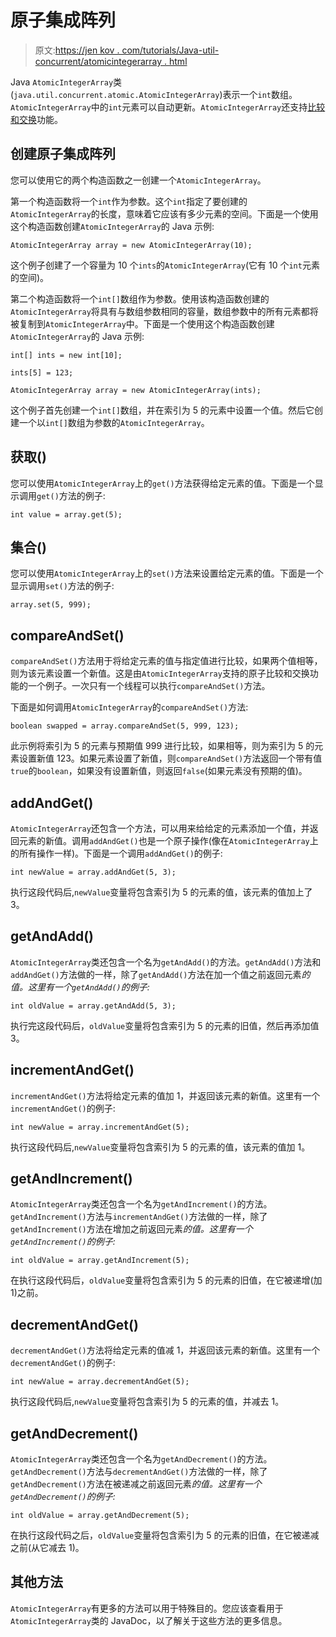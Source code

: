 # 原子集成阵列

> 原文:[https://jen kov . com/tutorials/Java-util-concurrent/atomicintegerarray . html](https://jenkov.com/tutorials/java-util-concurrent/atomicintegerarray.html)

Java `AtomicIntegerArray`类(`java.util.concurrent.atomic.AtomicIntegerArray`)表示一个`int`数组。`AtomicIntegerArray`中的`int`元素可以自动更新。`AtomicIntegerArray`还支持[比较和交换](/java-concurrency/compare-and-swap.html)功能。

## 创建原子集成阵列

您可以使用它的两个构造函数之一创建一个`AtomicIntegerArray`。

第一个构造函数将一个`int`作为参数。这个`int`指定了要创建的`AtomicIntegerArray`的长度，意味着它应该有多少元素的空间。下面是一个使用这个构造函数创建`AtomicIntegerArray`的 Java 示例:

```
AtomicIntegerArray array = new AtomicIntegerArray(10);

```

这个例子创建了一个容量为 10 个`ints`的`AtomicIntegerArray`(它有 10 个`int`元素的空间)。

第二个构造函数将一个`int[]`数组作为参数。使用该构造函数创建的`AtomicIntegerArray`将具有与数组参数相同的容量，数组参数中的所有元素都将被复制到`AtomicIntegerArray`中。下面是一个使用这个构造函数创建`AtomicIntegerArray`的 Java 示例:

```
int[] ints = new int[10];

ints[5] = 123;

AtomicIntegerArray array = new AtomicIntegerArray(ints);

```

这个例子首先创建一个`int[]`数组，并在索引为 5 的元素中设置一个值。然后它创建一个以`int[]`数组为参数的`AtomicIntegerArray`。

## 获取()

您可以使用`AtomicIntegerArray`上的`get()`方法获得给定元素的值。下面是一个显示调用`get()`方法的例子:

```
int value = array.get(5);

```

## 集合()

您可以使用`AtomicIntegerArray`上的`set()`方法来设置给定元素的值。下面是一个显示调用`set()`方法的例子:

```
array.set(5, 999);

```

## compareAndSet()

`compareAndSet()`方法用于将给定元素的值与指定值进行比较，如果两个值相等，则为该元素设置一个新值。这是由`AtomicIntegerArray`支持的原子比较和交换功能的一个例子。一次只有一个线程可以执行`compareAndSet()`方法。

下面是如何调用`AtomicIntegerArray`的`compareAndSet()`方法:

```
boolean swapped = array.compareAndSet(5, 999, 123);

```

此示例将索引为 5 的元素与预期值 999 进行比较，如果相等，则为索引为 5 的元素设置新值 123。如果元素设置了新值，则`compareAndSet()`方法返回一个带有值`true`的`boolean`，如果没有设置新值，则返回`false`(如果元素没有预期的值)。

## addAndGet()

`AtomicIntegerArray`还包含一个方法，可以用来给给定的元素添加一个值，并返回元素的新值。调用`addAndGet()`也是一个原子操作(像在`AtomicIntegerArray`上的所有操作一样)。下面是一个调用`addAndGet()`的例子:

```
int newValue = array.addAndGet(5, 3);

```

执行这段代码后,`newValue`变量将包含索引为 5 的元素的值，该元素的值加上了 3。

## getAndAdd()

`AtomicIntegerArray`类还包含一个名为`getAndAdd()`的方法。`getAndAdd()`方法和`addAndGet()`方法做的一样，除了`getAndAdd()`方法在加一个值之前返回元素*的值。这里有一个`getAndAdd()`的例子:*

```
int oldValue = array.getAndAdd(5, 3);

```

执行完这段代码后，`oldValue`变量将包含索引为 5 的元素的旧值，然后再添加值 3。

## incrementAndGet()

`incrementAndGet()`方法将给定元素的值加 1，并返回该元素的新值。这里有一个`incrementAndGet()`的例子:

```
int newValue = array.incrementAndGet(5);

```

执行这段代码后,`newValue`变量将包含索引为 5 的元素的值，该元素的值加 1。

## getAndIncrement()

`AtomicIntegerArray`类还包含一个名为`getAndIncrement()`的方法。`getAndIncrement()`方法与`incrementAndGet()`方法做的一样，除了`getAndIncrement()`方法在增加之前返回元素*的值。这里有一个`getAndIncrement()`的例子:*

```
int oldValue = array.getAndIncrement(5);

```

在执行这段代码后，`oldValue`变量将包含索引为 5 的元素的旧值，在它被递增(加 1)之前。

## decrementAndGet()

`decrementAndGet()`方法将给定元素的值减 1，并返回该元素的新值。这里有一个`decrementAndGet()`的例子:

```
int newValue = array.decrementAndGet(5);

```

执行这段代码后,`newValue`变量将包含索引为 5 的元素的值，并减去 1。

## getAndDecrement()

`AtomicIntegerArray`类还包含一个名为`getAndDecrement()`的方法。`getAndDecrement()`方法与`decrementAndGet()`方法做的一样，除了`getAndDecrement()`方法在被递减之前返回元素*的值。这里有一个`getAndDecrement()`的例子:*

```
int oldValue = array.getAndDecrement(5);

```

在执行这段代码之后，`oldValue`变量将包含索引为 5 的元素的旧值，在它被递减之前(从它减去 1)。

## 其他方法

`AtomicIntegerArray`有更多的方法可以用于特殊目的。您应该查看用于`AtomicIntegerArray`类的 JavaDoc，以了解关于这些方法的更多信息。